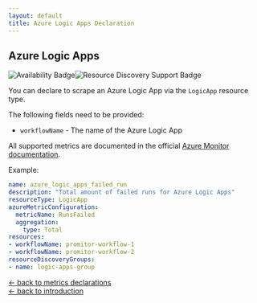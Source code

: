 ```yaml
---
layout: default
title: Azure Logic Apps Declaration
---
```


## Azure Logic Apps

![Availability Badge](https://img.shields.io/badge/Available%20Starting-v2.0-green.svg)![Resource Discovery Support Badge](https://img.shields.io/badge/Support%20for%20Resource%20Discovery-Yes-red.svg)

You can declare to scrape an Azure Logic App via the `LogicApp`
resource type.

The following fields need to be provided:

- `workflowName` - The name of the Azure Logic App

All supported metrics are documented in the official [Azure Monitor documentation](https://docs.microsoft.com/en-us/azure/azure-monitor/platform/metrics-supported#microsoftlogicworkflows).

Example:

```yaml
name: azure_logic_apps_failed_run
description: "Total amount of failed runs for Azure Logic Apps"
resourceType: LogicApp
azureMetricConfiguration:
  metricName: RunsFailed
  aggregation:
    type: Total
resources:
- workflowName: promitor-workflow-1
- workflowName: promitor-workflow-2
resourceDiscoveryGroups:
- name: logic-apps-group
```

<!-- markdownlint-disable MD033 -->
[&larr; back to metrics declarations](/configuration/v2.x/metrics)<br />
[&larr; back to introduction](/)
<!-- markdownlint-enable -->
